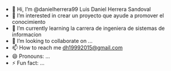 - 👋 Hi, I’m @danielherrera99 Luis Daniel Herrera Sandoval
- 👀 I’m interested in crear un proyecto que ayude a promover el conocimiento
- 🌱 I’m currently learning la carrera de ingeniera de sistemas de informacion
- 💞️ I’m looking to collaborate on ...
- 📫 How to reach me dh19992015@gmail.com
- 😄 Pronouns: ...
- ⚡ Fun fact: ...

<!---
danielherrera99/danielherrera99 is a ✨ special ✨ repository because its `README.md` (this file) appears on your GitHub profile.
You can click the Preview link to take a look at your changes.
--->
